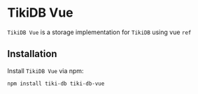 # TikiDB Vue

`TikiDB Vue` is a storage implementation for `TikiDB` using vue `ref`

## Installation

Install `TikiDB Vue` via npm:

```sh
npm install tiki-db tiki-db-vue
```